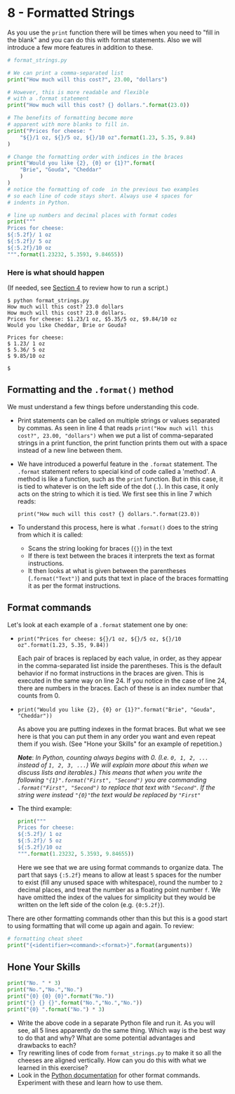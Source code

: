
# 8 - Formatted Strings

As you use the `print` function there will be times when you need to "fill in the blank" and you can do this with format statements. Also we will introduce a few more features in addition to these.

```python
# format_strings.py

# We can print a comma-separated list
print("How much will this cost?", 23.00, "dollars")

# However, this is more readable and flexible 
# with a .format statement
print("How much will this cost? {} dollars.".format(23.0))

# The benefits of formatting become more
# apparent with more blanks to fill in.
print("Prices for cheese: "
    "${}/1 oz, ${}/5 oz, ${}/10 oz".format(1.23, 5.35, 9.84)
)

# Change the formatting order with indices in the braces
print("Would you like {2}, {0} or {1}?".format(
    "Brie", "Gouda", "Cheddar"
	)
)
# notice the formatting of code  in the previous two examples
# so each line of code stays short. Always use 4 spaces for 
# indents in Python.

# line up numbers and decimal places with format codes
print("""
Prices for cheese:
${:5.2f}/ 1 oz
${:5.2f}/ 5 oz
${:5.2f}/10 oz
""".format(1.23232, 5.3593, 9.84655))
```

### Here is what should happen

(If needed, see [Section 4](./04-Hello-World.md#making-and-running-your-first-python-file) to review how to run a script.)

```
$ python format_strings.py
How much will this cost? 23.0 dollars
How much will this cost? 23.0 dollars.
Prices for cheese: $1.23/1 oz, $5.35/5 oz, $9.84/10 oz
Would you like Cheddar, Brie or Gouda?

Prices for cheese:
$ 1.23/ 1 oz
$ 5.36/ 5 oz
$ 9.85/10 oz

$
```

## Formatting and the `.format()` method

We must understand a few things before understanding this code. 

- Print statements can be called on multiple strings or values separated by commas. As seen in line 4 that reads `print("How much will this cost?", 23.00, "dollars")` when we put a list of comma-separated strings in a print function, the print function prints them out with a space instead of a new line between them.

- We have introduced a powerful feature in the `.format` statement. The `.format`  statement refers to special kind of code called a 'method'. A method is like a function, such as the `print` function. But in this case, it is tied to whatever is on the left side of the dot (`.`). In this case, it only acts on the string to which it is tied. We first see this in line 7 which reads:

  `print("How much will this cost? {} dollars.".format(23.0))`

- To understand this process, here is what `.format()` does to the string from which it is called:

  - Scans the string looking for braces (`{}`) in the text
  - If there is text between the braces it interprets the text as format instructions.
  - It then looks at what is given between the parentheses (`.format("Text")`) and puts that text in place of the braces formatting it as per the format instructions.

## Format commands

Let's look at each example of a `.format`  statement one by one:

- `print("Prices for cheese: ${}/1 oz, ${}/5 oz, ${}/10 oz".format(1.23, 5.35, 9.84))`

   Each pair of braces is replaced by each value, in order, as they appear in the comma-separated list inside the parentheses. This is the default behavior if no format instructions in the braces are given. This is executed in the same way on line 24. If you notice in the case of line 24, there are numbers in the braces. Each of these is an index number that counts from 0.

- `print("Would you like {2}, {0} or {1}?".format("Brie", "Gouda", "Cheddar"))`

  As above you are putting indexes in the format braces. But what we see here is that you can put them in any order you want and even repeat them if you wish. (See "Hone your Skills" for an example of repetition.) 

  ***Note***: *In Python, counting always begins with 0.  (I.e. `0, 1, 2, ...` instead of `1, 2, 3, ...`) We will explain more about this when we discuss lists and iterables.) This means that when you write the following `"{1}".format("First", "Second")` you are commanding `.format("First", "Second")` to replace that text with `"Second"`. If the string were instead `"{0}"`the text would be replaced by `"First"`*

- The third example:
  
  ```python
  print("""
  Prices for cheese:
  ${:5.2f}/ 1 oz
  ${:5.2f}/ 5 oz
  ${:5.2f}/10 oz
  """.format(1.23232, 5.3593, 9.84655))
  ```
  
  Here we see that we are using format commands to organize data. The part that says `{:5.2f}` means to allow at least `5` spaces for the number to exist (fill any unused space with whitespace), round the number to `2` decimal places, and treat the number as a floating point number `f`.  We have omitted the index of the values for simplicity but they would be written on the left side of the colon (e.g. `{0:5.2f}`).

There are other formatting commands other than this but this is a good start to using formatting that will come up again and again. To review:

```python
# formatting cheat sheet
print("{<identifier><command>:<format>}".format(arguments))
```

## Hone Your Skills

```python
print("No. " * 3)
print("No.","No.","No.")
print("{0} {0} {0}".format("No."))
print("{} {} {}".format("No.","No.","No."))
print("{0} ".format("No.") * 3)
```

- Write the above code in a separate Python file and run it. As you will see, all 5 lines apparently do the same thing. Which way is the best way to do that and why? What are some potential advantages and drawbacks to each?
- Try rewriting lines of code from `format_strings.py` to make it so all the cheeses are aligned vertically. How can you do this with what we learned in this exercise?
- Look in the [Python documentation](https://docs.python.org/3.8/library/string.html#custom-string-formatting) for other format commands. Experiment with these and learn how to use them.

